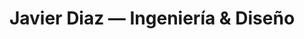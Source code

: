 ---
title: Javier Diaz — Ingeniería & Diseño
seo:
  title: Javier Diaz — Ingeniería & Diseño para tu producto digital
  image: ./meta.png
  description: Te ayudo a llevar tu producto digital de idea a realidad. Hago diseño de producto, desarrollo web y software que se ve y se siente bien.
  keywords: coderdiaz, codediaz, code diaz, desarrollo, diseño, producto, producto digital, diseño de interfaces, diseño web, diseño ux, diseño ui, ui, ux, web design, desarrollo web, software, developer, web developer, software developer, software engineer
---